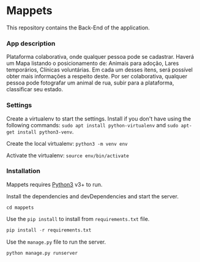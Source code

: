 # Mappets

This repository contains the Back-End of the application. 

### App description

Plataforma colaborativa, onde qualquer pessoa pode se cadastrar. Haverá um Mapa listando o posicionamento de: Animais para adoção, Lares temporários, Clínicas voluntárias. Em cada um desses itens, será possível obter mais informações a respeito deste. Por ser colaborativa, qualquer pessoa pode fotografar um animal de rua, subir para a plataforma, classificar seu estado.

### Settings 

Create a virtualenv to start the settings. Install if you don't have using the following commands: `sudo apt install python-virtualenv` and `sudo apt-get install python3-venv`.

Create the local virtualenv: `python3 -m venv env`

Activate the virtualenv: `source env/bin/activate`

### Installation

Mappets requires [Python3](https://www.python.org/) v3+ to run.

Install the dependencies and devDependencies and start the server.

```shell
cd mappets
```

Use the `pip install` to install from `requirements.txt` file.

```python
pip install -r requirements.txt
```

Use the `manage.py` file to run the server.

```python
python manage.py runserver
```
